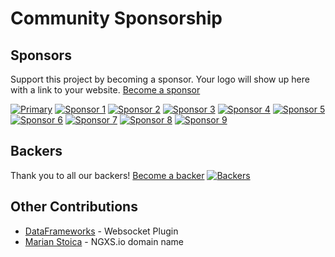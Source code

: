 # Community Sponsorship

## Sponsors

Support this project by becoming a sponsor. Your logo will show up here with a link to your website. [Become a sponsor](https://opencollective.com/ngxs#sponsor)

[![Primary](https://opencollective.com/ngxs/sponsor/0/avatar.svg)](https://opencollective.com/ngxs/sponsor/0/website)
[![Sponsor 1](https://opencollective.com/ngxs/sponsor/1/avatar.svg)](https://opencollective.com/ngxs/sponsor/1/website)
[![Sponsor 2](https://opencollective.com/ngxs/sponsor/2/avatar.svg)](https://opencollective.com/ngxs/sponsor/2/website)
[![Sponsor 3](https://opencollective.com/ngxs/sponsor/3/avatar.svg)](https://opencollective.com/ngxs/sponsor/3/website)
[![Sponsor 4](https://opencollective.com/ngxs/sponsor/4/avatar.svg)](https://opencollective.com/ngxs/sponsor/4/website)
[![Sponsor 5](https://opencollective.com/ngxs/sponsor/5/avatar.svg)](https://opencollective.com/ngxs/sponsor/5/website)
[![Sponsor 6](https://opencollective.com/ngxs/sponsor/6/avatar.svg)](https://opencollective.com/ngxs/sponsor/6/website)
[![Sponsor 7](https://opencollective.com/ngxs/sponsor/7/avatar.svg)](https://opencollective.com/ngxs/sponsor/7/website)
[![Sponsor 8](https://opencollective.com/ngxs/sponsor/8/avatar.svg)](https://opencollective.com/ngxs/sponsor/8/website)
[![Sponsor 9](https://opencollective.com/ngxs/sponsor/9/avatar.svg)](https://opencollective.com/ngxs/sponsor/9/website)

## Backers

Thank you to all our backers! [Become a backer](https://opencollective.com/ngxs#backer)
[![Backers](https://opencollective.com/ngxs/backers.svg?width=890)](https://opencollective.com/ngxs#backers)

## Other Contributions

- [DataFrameworks](https://dataframeworks.com/) - Websocket Plugin
- [Marian Stoica](https://twitter.com/MarianStoica19) - NGXS.io domain name
